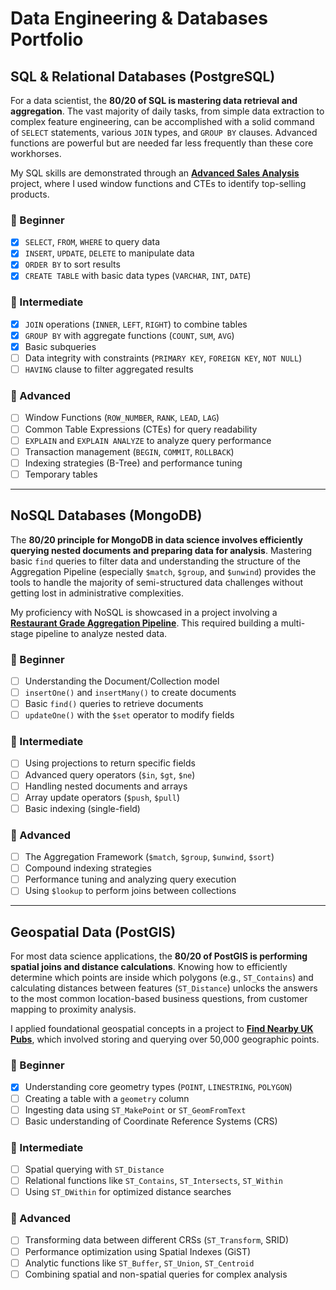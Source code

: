 

# Data Engineering & Databases Portfolio


## SQL & Relational Databases (PostgreSQL)

For a data scientist, the **80/20 of SQL is mastering data retrieval and aggregation**. The vast majority of daily tasks, from simple data extraction to complex feature engineering, can be accomplished with a solid command of `SELECT` statements, various `JOIN` types, and `GROUP BY` clauses. Advanced functions are powerful but are needed far less frequently than these core workhorses.

My SQL skills are demonstrated through an **[Advanced Sales Analysis](https://www.google.com/search?q=./1_SQL_Relational_Modeling/Advanced_Project/)** project, where I used window functions and CTEs to identify top-selling products.

### 🌱 Beginner

  - [x] `SELECT`, `FROM`, `WHERE` to query data
  - [x] `INSERT`, `UPDATE`, `DELETE` to manipulate data
  - [x] `ORDER BY` to sort results
  - [x] `CREATE TABLE` with basic data types (`VARCHAR`, `INT`, `DATE`)

### 🚧 Intermediate

  - [x] `JOIN` operations (`INNER`, `LEFT`, `RIGHT`) to combine tables
  - [x] `GROUP BY` with aggregate functions (`COUNT`, `SUM`, `AVG`)
  - [x] Basic subqueries
  - [ ] Data integrity with constraints (`PRIMARY KEY`, `FOREIGN KEY`, `NOT NULL`)
  - [ ] `HAVING` clause to filter aggregated results

### 🚀 Advanced

  - [ ] Window Functions (`ROW_NUMBER`, `RANK`, `LEAD`, `LAG`)
  - [ ] Common Table Expressions (CTEs) for query readability
  - [ ] `EXPLAIN` and `EXPLAIN ANALYZE` to analyze query performance
  - [ ] Transaction management (`BEGIN`, `COMMIT`, `ROLLBACK`)
  - [ ] Indexing strategies (B-Tree) and performance tuning
  - [ ] Temporary tables

-----

## NoSQL Databases (MongoDB)

The **80/20 principle for MongoDB in data science involves efficiently querying nested documents and preparing data for analysis**. Mastering basic `find` queries to filter data and understanding the structure of the Aggregation Pipeline (especially `$match`, `$group`, and `$unwind`) provides the tools to handle the majority of semi-structured data challenges without getting lost in administrative complexities.

My proficiency with NoSQL is showcased in a project involving a **[Restaurant Grade Aggregation Pipeline](https://www.google.com/search?q=./2_NoSQL_MongoDB/Advanced_Project/)**. This required building a multi-stage pipeline to analyze nested data.

### 🌱 Beginner

  - [ ] Understanding the Document/Collection model
  - [ ] `insertOne()` and `insertMany()` to create documents
  - [ ] Basic `find()` queries to retrieve documents
  - [ ] `updateOne()` with the `$set` operator to modify fields

### 🚧 Intermediate

  - [ ] Using projections to return specific fields
  - [ ] Advanced query operators (`$in`, `$gt`, `$ne`)
  - [ ] Handling nested documents and arrays
  - [ ] Array update operators (`$push`, `$pull`)
  - [ ] Basic indexing (single-field)

### 🚀 Advanced

  - [ ] The Aggregation Framework (`$match`, `$group`, `$unwind`, `$sort`)
  - [ ] Compound indexing strategies
  - [ ] Performance tuning and analyzing query execution
  - [ ] Using `$lookup` to perform joins between collections

-----

## Geospatial Data (PostGIS)

For most data science applications, the **80/20 of PostGIS is performing spatial joins and distance calculations**. Knowing how to efficiently determine which points are inside which polygons (e.g., `ST_Contains`) and calculating distances between features (`ST_Distance`) unlocks the answers to the most common location-based business questions, from customer mapping to proximity analysis.

I applied foundational geospatial concepts in a project to **[Find Nearby UK Pubs](https://www.google.com/search?q=./3_PostGIS_Spatial_Analysis/Beginner_Project/)**, which involved storing and querying over 50,000 geographic points.

### 🌱 Beginner

  - [x] Understanding core geometry types (`POINT`, `LINESTRING`, `POLYGON`)
  - [ ] Creating a table with a `geometry` column
  - [ ] Ingesting data using `ST_MakePoint` or `ST_GeomFromText`
  - [ ] Basic understanding of Coordinate Reference Systems (CRS)

### 🚧 Intermediate

  - [ ] Spatial querying with `ST_Distance`
  - [ ] Relational functions like `ST_Contains`, `ST_Intersects`, `ST_Within`
  - [ ] Using `ST_DWithin` for optimized distance searches

### 🚀 Advanced

  - [ ] Transforming data between different CRSs (`ST_Transform`, SRID)
  - [ ] Performance optimization using Spatial Indexes (GiST)
  - [ ] Analytic functions like `ST_Buffer`, `ST_Union`, `ST_Centroid`
  - [ ] Combining spatial and non-spatial queries for complex analysis
